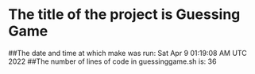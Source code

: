 # The title of the project is Guessing Game
##The date and time at which make was run:
Sat Apr  9 01:19:08 AM UTC 2022
##The number of lines of code in guessinggame.sh is:
36
